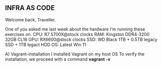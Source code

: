 ## INFRA AS CODE

Welcome back, Traveller.

One of you asked me last week about the hardware I'm running these exercises on.
CPU: R7 5700X@stock clocks
RAM: Kingston DDR4-3200 32GB CL16
GPU: RX6600@stock clocks
SSD: WD Black 1TB + 0.5TB legacy SSD + 1TB legact HDD
OS: Latest Win 11

A) Vagrant-installation
I installed Vagrant on my host OS
To verify the installation, we proceed with a command
  **vagrant -v**
